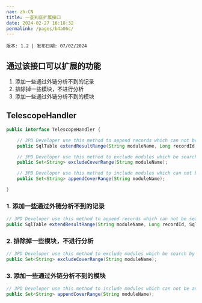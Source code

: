 ```yaml
---
nav: zh-CN
title: 一查到底扩展接口
date: 2024-02-27 16:18:32
permalink: /pages/b4a06c/
---
```


`版本: 1.2 | 发布日期: 07/02/2024`


## 通过该接口可以扩展的功能

1. 添加一些通过外链分析不到的记录
2. 排除掉一些模块，不进行分析
3. 添加一些通过外链分析不到的模块


## TelescopeHandler

```java
public interface TelescopeHandler {

	// 3PD Developer use this method to append records which can not be search by FK
	public SqlTable extendResultRange(String moduleName, Long recordId, SqlTable result, Set<String> coverModule);

	// 3PD Developer use this method to exclude modules which be search by FK
	public Set<String> excludeCoverRange(String moduleName);

	// 3PD Developer use this method to include modules which can not be analysis by FK
	public Set<String> appendCoverRange(String moduleName);

}
```

### 1.  添加一些通过外链分析不到的记录

```java
// 3PD Developer use this method to append records which can not be search by FK
public SqlTable extendResultRange(String moduleName, Long recordId, SqlTable result, Set<String> coverModule);
```

### 2.  排除掉一些模块，不进行分析

```java
// 3PD Developer use this method to exclude modules which be search by FK
public Set<String> excludeCoverRange(String moduleName);
```

### 3.  添加一些通过外链分析不到的模块

```java
// 3PD Developer use this method to include modules which can not be analysis by FK
public Set<String> appendCoverRange(String moduleName);
```

